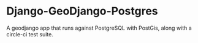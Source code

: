 # Django-GeoDjango-Postgres

A geodjango app that runs against PostgreSQL with PostGis, along with a circle-ci test suite.
